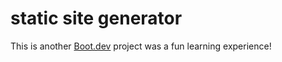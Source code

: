 # static site generator

This is another [Boot.dev](https://www.boot.dev) project
was a fun learning experience!
